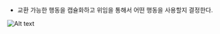 

- 교환 가능한 행동을 캡슐화하고 위임을 통해서 어떤 행동을 사용할지 결정한다.

![Alt text](https://t1.daumcdn.net/cfile/tistory/21521C4752806EAD38)
